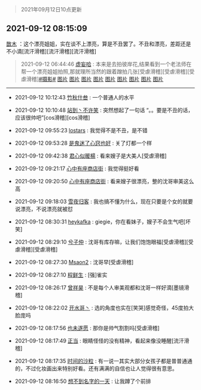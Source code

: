 > 2021年09月12日10点更新
<link rel="stylesheet" href="https://cdn.jsdelivr.net/gh/taotie6/sampleJSON@main/css/photo_show.css">
<meta name="referrer" content="no-referrer" />


 ## 2021-09-12 08:15:09 

 [㪚木](https://www.coolapk.com/feed/29927727?shareKey=M2RlMmI2ODYzODJhNjEzZDVjNDg~) ：这个漂亮姐姐，实在谈不上漂亮，算是不丑罢了。不丑和漂亮，差距还是不小滴[流汗滑稽][流汗滑稽][流汗滑稽] 

<div class="album">
</div>

> 2021-09-12 06:44:46 
> [虚妄哈](https://www.coolapk.com/feed/29927049?shareKey=ZjJjNDk3ODhhYWQ3NjEzZDVjNDg~) : 本来是去拍彼岸花,结果看到一个老法师在帮一个漂亮姐姐拍照,那就理所当然的跟着蹭拍几张[受虐滑稽][受虐滑稽][受虐滑稽]<a class="feed-link-tag" href="/t/摄影?type=0">#摄影#</a> 
[图片](http://image.coolapk.com/feed/2021/0912/06/1498086_f08ba2b5_0281_174@3526x2351.jpeg)
[图片](http://image.coolapk.com/feed/2021/0912/06/1498086_06389aa6_0281_1742@3526x2351.jpeg)
[图片](http://image.coolapk.com/feed/2021/0912/06/1498086_3cf567d2_0281_1744@3526x2351.jpeg)
[图片](http://image.coolapk.com/feed/2021/0912/06/1498086_9dc33275_0281_1746@3526x2351.jpeg)
[图片](http://image.coolapk.com/feed/2021/0912/06/1498086_0ff38e2b_0281_1747@3526x2351.jpeg)
[图片](http://image.coolapk.com/feed/2021/0912/06/1498086_2b4e85e3_0281_1749@3526x2351.jpeg)
[图片](http://image.coolapk.com/feed/2021/0912/06/1498086_2595f869_0281_1751@3526x2351.jpeg)
[图片](http://image.coolapk.com/feed/2021/0912/06/1498086_d9f3433f_0281_1753@3526x2351.jpeg)
[图片](http://image.coolapk.com/feed/2021/0912/06/1498086_3bbd0236_0281_1755@3526x2351.jpeg)

 ------- 

- 2021-09-12 10:12:43 [竹秋什叁](uid=2319428) : 一个普通人的水平 

- 2021-09-12 10:10:48 [站到丶不许笑](uid=1165627) : 突然想起了一句话 “。。要是不丑的话，应该很帅吧”[cos滑稽][cos滑稽] 

- 2021-09-12 09:55:23 [lostars](uid=2165786) : 我觉得不是不丑，是不错 

- 2021-09-12 09:53:28 [是鬼迷了心窍也好](uid=1592908) : 关了灯都一个样 

- 2021-09-12 09:42:38 [君心似暖楊](uid=3303409) : 看来嫂子是大美人[受虐滑稽] 

- 2021-09-12 09:21:17 [心中有座商店街](uid=1636078) : 我觉得挺好看 

- 2021-09-12 09:20:50 [心中有座商店街](uid=1636078) : 看来嫂子很漂亮，整的沈哥审美这么高 

- 2021-09-12 09:18:03 [雪夜归客](uid=2369381) : 我也搞不懂为什么，现在只要是个女的就要说漂亮，不说漂亮就被怼 

- 2021-09-12 08:30:31 [heykafka](uid=929692) : giegie，你在看妹子，嫂子不会生气吧[坏笑] 

- 2021-09-12 08:29:10 [兮子仲](uid=3034535) : 沈哥有库存嘛，让我们饱饱眼福[受虐滑稽][受虐滑稽][受虐滑稽] 

- 2021-09-12 08:27:30 [Msaon2](uid=3407679) : 沈哥早[受虐滑稽] 

- 2021-09-12 08:27:10 [程鲜生](uid=845250) : [强]雀实 

- 2021-09-12 08:26:17 [曾祥昊](uid=6695078) : 不是每个人审美观都和沈哥一样好滴[墨镜滑稽] 

- 2021-09-12 08:22:02 [开水哥丶](uid=608451) : 选的角度也实在[笑哭]感觉奇怪，45度拍大脸庞吗 

- 2021-09-12 08:17:56 [也未遂愿](uid=3056500) : 那你是帅气割割吗[受虐滑稽] 

- 2021-09-12 08:17:49 [正当](uid=1725957) : 眼睛怪怪的没有精神，看起来像没睡醒[流汗滑稽] 

- 2021-09-12 08:17:35 [时间的沙粒](uid=1600844) : 有一说一其实大部分女孩子都是普普通通的，不过化妆画出来特别好看。还有满满的自信也让人觉得很有意思。 

- 2021-09-12 08:16:50 [想不到名字的一天](uid=3534257) : 让我蹲了个前排 

